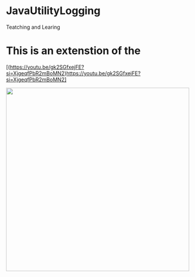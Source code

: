 # JavaUtilityLogging
Teatching and Learing 

# This is an extenstion of the
[(https://youtu.be/gk2SGfxejFE?si=XjgeqfPbR2mBoMN2)https://youtu.be/gk2SGfxejFE?si=XjgeqfPbR2mBoMN2]

<img src="https://tahmed30.github.io/JavaUtilityLogging/images/Teachertariku.png" width="500">

